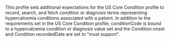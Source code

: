 This profile sets additional expectations for the US Core Condition profile to record, search, and fetch condition or diagnosis terms representing hypercalcemia conditions associated with a patient. In addition to the requirements set in the US Core Condition profile, conditionCode is bound to a hypercalcemia condition or diagnosis value set and the Condition.onset and Condition.recordedDate are set to "must support".